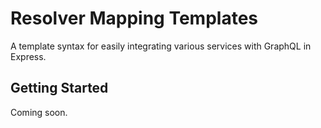 # Resolver Mapping Templates

A template syntax for easily integrating various services with GraphQL in Express.

## Getting Started

Coming soon.
